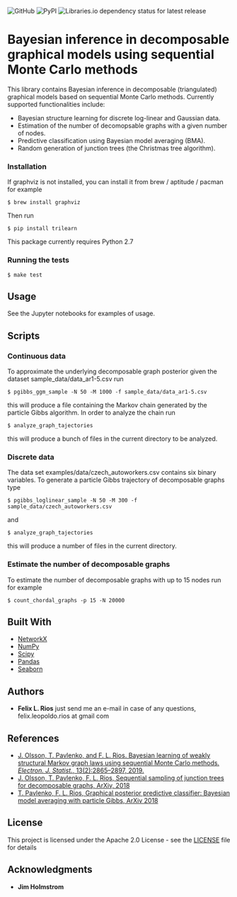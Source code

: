 ![GitHub](https://img.shields.io/github/license/felixleopoldo/trilearn)
![PyPI](https://img.shields.io/pypi/v/trilearn)
![Libraries.io dependency status for latest release](https://img.shields.io/librariesio/release/pypi/trilearn)

# Bayesian inference in decomposable graphical models using sequential Monte Carlo methods
This library contains Bayesian inference in decomposable (triangulated) graphical models based on sequential Monte Carlo methods.
Currently supported functionalities include:

- Bayesian structure learning for discrete log-linear and Gaussian data.
- Estimation of the number of decomopsable graphs with a given number of nodes.
- Predictive classification using Bayesian model averaging (BMA).
- Random generation of junction trees (the Christmas tree algorithm).

### Installation

If graphviz is not installed, you can install it from brew / aptitude / pacman for example
```
$ brew install graphviz
```
Then run
```
$ pip install trilearn
```
This package currently requires Python 2.7
### Running the tests

```
$ make test
```
## Usage
See the Jupyter notebooks for examples of usage.


## Scripts
### Continuous data
To approximate the underlying decomposable graph posterior given the dataset sample_data/data_ar1-5.csv run
```
$ pgibbs_ggm_sample -N 50 -M 1000 -f sample_data/data_ar1-5.csv
```
this will produce a file containing the Markov chain generated by the particle Gibbs algorithm. 
In order to analyze the chain run
```
$ analyze_graph_tajectories
```
this will produce a bunch of files in the current directory to be analyzed.

### Discrete data
The data set examples/data/czech_autoworkers.csv contains six binary variables.
To generate a particle Gibbs trajectory of decomposable graphs type
```
$ pgibbs_loglinear_sample -N 50 -M 300 -f sample_data/czech_autoworkers.csv
```
and
```
$ analyze_graph_tajectories
```
this will produce a number of files in the current directory.

### Estimate the number of decomposable graphs
To estimate the number of decomposable graphs with up to 15 nodes run for example
```
$ count_chordal_graphs -p 15 -N 20000
```
## Built With

* [NetworkX](https://networkx.github.io/documentation/stable/index.html)
* [NumPy](https://docs.scipy.org/doc/)
* [Scipy](https://docs.scipy.org/doc/)
* [Pandas](http://pandas.pydata.org/pandas-docs/stable/)
* [Seaborn](https://seaborn.pydata.org/api.html)
## Authors

* **Felix L. Rios** just send me an e-mail in case of any questions, felix.leopoldo.rios at gmail com 

## References
* [J. Olsson, T. Pavlenko, and F. L. Rios. Bayesian learning of weakly structural Markov graph laws using sequential Monte Carlo methods. *Electron. J. Statist.*, 13(2):2865–2897, 2019.](https://projecteuclid.org/euclid.ejs/1567065622)
* [J. Olsson, T. Pavlenko, F. L. Rios, Sequential sampling of junction trees for decomposable graphs,
 ArXiv, 2018](https://arxiv.org/abs/1806.00584)
* [T. Pavlenko, F. L. Rios, Graphical posterior predictive classifier: Bayesian model averaging with particle Gibbs, ArXiv 2018](https://arxiv.org/abs/1707.06792)

## License

This project is licensed under the Apache 2.0 License - see the [LICENSE](LICENSE) file for details

## Acknowledgments

* **Jim Holmstrom**

